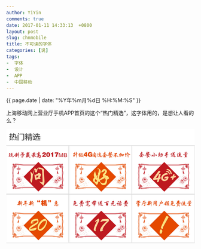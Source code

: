 ```yaml
---
author: YiYin
comments: true
date: 2017-01-11 14:33:13  +0800
layout: post
slug: chnmobile
title: 不可读的字体
categories: [说]
tags:
-  字体
-  设计
-  APP
-  中国移动
---
```

<div class="saying">
<div class="timestamp">{{ page.date | date: "%Y年%m月%d日 %H:%M:%S" }}</div>

上海移动网上营业厅手机APP首页的这个“热门精选”，这字体用的，是想让人看的么？

<img src="/public/images/mobile.png" alt="">
</div>
